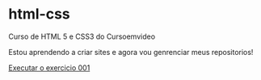 # html-css
 Curso de HTML 5 e CSS3 do Cursoemvideo

 Estou aprendendo a criar sites e agora vou genrenciar meus repositorios!

 <a href="https://github.com/cacapgui02/html-css/modulo2/projeto/android.html">Executar o exercicio 001</a> 
